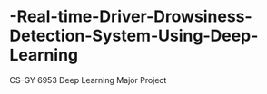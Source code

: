 # -Real-time-Driver-Drowsiness-Detection-System-Using-Deep-Learning
CS-GY 6953 Deep Learning Major Project
